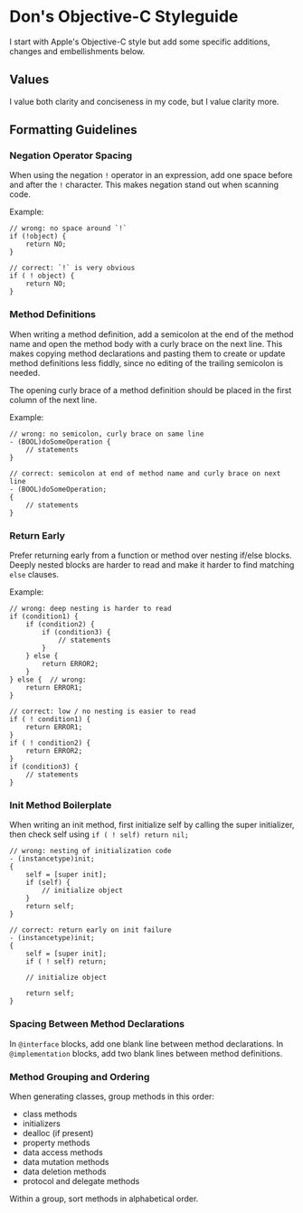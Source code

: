 # Don's Objective-C Styleguide

I start with Apple's Objective-C style but add some specific additions,
changes and embellishments below.  

## Values

I value both clarity and conciseness in my code, but I value clarity more.

## Formatting Guidelines

### Negation Operator Spacing

When using the negation `!` operator in an expression, add one space before
and after the `!` character.  This makes negation stand out when scanning code.

Example:

    // wrong: no space around `!`
    if (!object) {
        return NO;
    }
    
    // correct: `!` is very obvious
    if ( ! object) {
        return NO;
    }

### Method Definitions

When writing a method definition, add a semicolon at the end of the method
name and open the method body with a curly brace on the next line.  This makes
copying method declarations and pasting them to create or update method
definitions less fiddly, since no editing of the trailing semicolon is needed.

The opening curly brace of a method definition should be placed in the first
column of the next line. 

Example:

    // wrong: no semicolon, curly brace on same line
    - (BOOL)doSomeOperation {
        // statements
    }

    // correct: semicolon at end of method name and curly brace on next line
    - (BOOL)doSomeOperation;
    {
        // statements
    }

### Return Early

Prefer returning early from a function or method over nesting if/else blocks.
Deeply nested blocks are harder to read and make it harder to find matching
`else` clauses.

Example:

    // wrong: deep nesting is harder to read
    if (condition1) {
        if (condition2) {
            if (condition3) {
                // statements
            }
        } else {
            return ERROR2;
        }
    } else {  // wrong: 
        return ERROR1;
    }

    // correct: low / no nesting is easier to read
    if ( ! condition1) {
        return ERROR1;
    }
    if ( ! condition2) {
        return ERROR2;
    }
    if (condition3) {
        // statements
    }

### Init Method Boilerplate
 
When writing an init method, first initialize self by calling the super
initializer, then check self using `if ( ! self) return nil;`

    // wrong: nesting of initialization code
    - (instancetype)init;
    {
        self = [super init];
        if (self) {
            // initialize object
        }
        return self;
    }

    // correct: return early on init failure
    - (instancetype)init;
    {
        self = [super init];
        if ( ! self) return;
        
        // initialize object
        
        return self;
    }

### Spacing Between Method Declarations

In `@interface` blocks, add one blank line between method declarations.  In 
`@implementation` blocks, add two blank lines between method definitions.

### Method Grouping and Ordering

When generating classes, group methods in this order:

- class methods 
- initializers
- dealloc (if present)
- property methods
- data access methods 
- data mutation methods
- data deletion methods
- protocol and delegate methods

Within a group, sort methods in alphabetical order.
